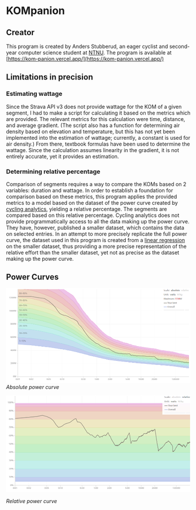 # KOMpanion

## Creator

This program is created by Anders Stubberud, an eager cyclist and second-year computer science student at [NTNU](https://www.ntnu.edu/). The program is available at [https://kom-panion.vercel.app/](https://kom-panion.vercel.app/)

## Limitations in precision

### Estimating wattage

Since the Strava API v3 does not provide wattage for the KOM of a given segment, I had to make a script for calculating it based on the metrics which are provided. The relevant metrics for this calculation were time, distance, and average gradient. (The script also has a function for determining air density based on elevation and temperature, but this has not yet been implemented into the estimation of wattage; currently, a constant is used for air density.) From there, textbook formulas have been used to determine the wattage. Since the calculation assumes linearity in the gradient, it is not entirely accurate, yet it provides an estimation.

### Determining relative percentage

Comparison of segments requires a way to compare the KOMs based on 2 variables: duration and wattage. In order to establish a foundation for comparison based on these metrics, this program applies the provided metrics to a model based on the dataset of the power curve created by [cycling analytics](https://www.cyclinganalytics.com/blog/2018/06/how-does-your-cycling-power-output-compare), yielding a relative percentage. The segments are compared based on this relative percentage. Cycling analytics does not provide programmatically access to all the data making up the power curve. They have, however, published a smaller dataset, which contains the data on selected entries. In an attempt to more precisely replicate the full power curve, the dataset used in this program is created from a [linear regression](https://github.com/Anders-Stubberud/KOMpanion/blob/main/backend/create_power_curve.py) on the smaller dataset, thus providing a more precise representation of the relative effort than the smaller dataset, yet not as precise as the dataset making up the power curve.

## Power Curves

![Absolute Power Curve](/frontend/public/images/absolute_curve.PNG)
_Absolute power curve_

![Relative Power Curve](/frontend/public/images/relative_curve.PNG)

_Relative power curve_
